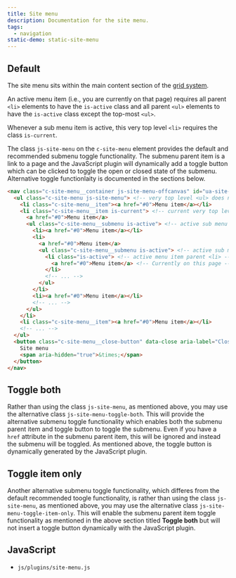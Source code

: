 ```yaml
---
title: Site menu
description: Documentation for the site menu.
tags:
  - navigation
static-demo: static-site-menu
---
```


## Default

The site menu sits within the main content section of the [grid system](grid.html).

An active menu item (i.e., you are currently on that page) requires all parent `<li>` elements to have the `is-active` class and all parent `<ul>` elements to have the `is-active` class except the top-most `<ul>`.

Whenever a sub menu item is active, this very top level `<li>` requires the class `is-current`.

The class `js-site-menu` on the `c-site-menu` element provides the default and recommended submenu toggle functionality. The submenu parent item is a link to a page and the JavaScript plugin will dynamically add a toggle button which can be clicked to toggle the open or closed state of the submenu. Alternative toggle functionlaity is documented in the sections below. 

```html
<nav class="c-site-menu__container js-site-menu-offcanvas" id="ua-site-menu">
  <ul class="c-site-menu js-site-menu"> <!-- very top level <ul> does not need any active classes -->
    <li class="c-site-menu__item"><a href="#0">Menu item</a></li>
    <li class="c-site-menu__item is-current"> <!-- current very top level <li> -->
      <a href="#0">Menu item</a>
      <ul class="c-site-menu__submenu is-active"> <!-- active sub menu parent <ul> -->
        <li><a href="#0">Menu item</a></li>
        <li>
          <a href="#0">Menu item</a>
          <ul class="c-site-menu__submenu is-active"> <!-- active sub menu parent <ul> -->
            <li class="is-active"> <!-- active menu item parent <li> -->
              <a href="#0">Menu item</a> <!-- Currently on this page -->
            </li> 
            <!-- ... -->
          </ul>
        </li>
        <li><a href="#0">Menu item</a></li>
        <!-- ... -->
      </ul>
    </li>
    <li class="c-site-menu__item"><a href="#0">Menu item</a></li>
    <!-- ... -->
  </ul>
  <button class="c-site-menu__close-button" data-close aria-label="Close menu" type="button">
    Site menu
    <span aria-hidden="true">&times;</span>
  </button>
</nav>
```

## Toggle both

Rather than using the class `js-site-menu`, as mentioned above, you may use the alternative class `js-site-menu-toggle-both`. This will provide the alternative submenu toggle functionality which enables both the submenu parent item and toggle button to toggle the submenu. Even if you have a `href` attribute in the submenu parent item, this will be ignored and instead the submenu will be toggled. As mentioned above, the toggle button is dynamically generated by the JavaScript plugin.

## Toggle item only

Another alternative submenu toggle functionality, which differes from the default recommended toogle functionality, is rather than using the class `js-site-menu`, as mentioned above, you may use the alternative class `js-site-menu-toggle-item-only`. This will enable the submenu parent item toggle functionality as mentioned in the above section titled **Toggle both** but will not insert a toggle button dynamically with the JavaScript plugin.

## JavaScript

- `js/plugins/site-menu.js`

